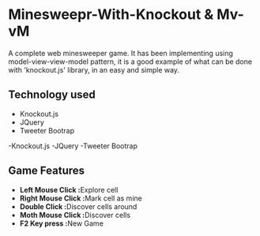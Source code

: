 Minesweepr-With-Knockout & Mv-vM
================================

A complete web minesweeper game. It has been implementing using model-view-view-model pattern, it is a good example of what can be done with 'knockout.js' library, in an easy and simple way.

Technology used
---------------
<ul>
	<li>Knockout.js</li>
	<li>JQuery</li>
	<li>Tweeter Bootrap</li>
</ul>
-Knockout.js
-JQuery
-Tweeter Bootrap

Game Features
-------------
<ul>
	<li><b>Left Mouse Click    :</b>Explore cell</li>
	<li><b>Right Mouse Click   :</b>Mark cell as mine</li>
	<li><b>Double Click        :</b>Discover cells around</li>
	<li><b>Moth Mouse Click    :</b>Discover cells</li>
	<li><b>F2 Key press        :</b>New Game</li>
</ul>